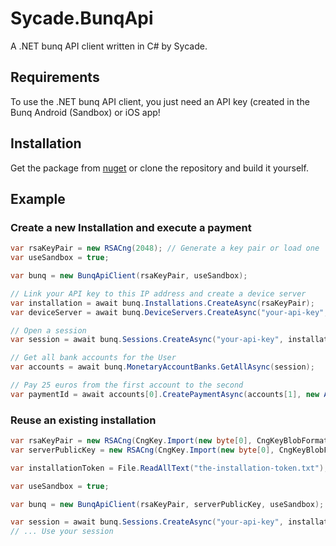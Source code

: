 # Sycade.BunqApi
A .NET bunq API client written in C# by Sycade.

## Requirements
To use the .NET bunq API client, you just need an API key (created in the Bunq Android (Sandbox) or iOS app!

## Installation
Get the package from [nuget](https://www.nuget.org/packages/Sycade.BunqApi/) or clone the repository and build it yourself.

## Example
### Create a new Installation and execute a payment
```csharp
var rsaKeyPair = new RSACng(2048); // Generate a key pair or load one
var useSandbox = true;

var bunq = new BunqApiClient(rsaKeyPair, useSandbox);

// Link your API key to this IP address and create a device server
var installation = await bunq.Installations.CreateAsync(rsaKeyPair);
var deviceServer = await bunq.DeviceServers.CreateAsync("your-api-key", "My First DeviceServer", installation.Token);

// Open a session
var session = await bunq.Sessions.CreateAsync("your-api-key", installation.Token);

// Get all bank accounts for the User
var accounts = await bunq.MonetaryAccountBanks.GetAllAsync(session);

// Pay 25 euros from the first account to the second
var paymentId = await accounts[0].CreatePaymentAsync(accounts[1], new Amount(Currency.EUR, 25m), "My First Payment", session);
```
### Reuse an existing installation
```csharp
var rsaKeyPair = new RSACng(CngKey.Import(new byte[0], CngKeyBlobFormat.GenericPrivateBlob)); // Load your private key here
var serverPublicKey = new RSACng(CngKey.Import(new byte[0], CngKeyBlobFormat.GenericPublicBlob)); // Load the server public key

var installationToken = File.ReadAllText("the-installation-token.txt"); // Load your installation token

var useSandbox = true;

var bunq = new BunqApiClient(rsaKeyPair, serverPublicKey, useSandbox);

var session = await bunq.Sessions.CreateAsync("your-api-key", installationToken);
// ... Use your session
```
